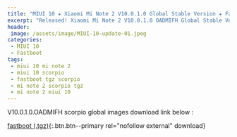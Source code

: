 ```yaml
---
title: "MIUI 10 ★ Xiaomi Mi Note 2 V10.0.1.0 Global Stable Version ★ Fastboot ROM Download"
excerpt: "Released! Xiaomi Mi Note 2 V10.0.1.0 OADMIFH Global Stable Version Fastboot File Download"
header:
 image: /assets/image/MIUI-10-update-01.jpeg
categories:
 - MIUI 10
 - Fastboot
tags:
 - miui 10 mi note 2
 - miui 10 scorpio
 - fastboot tgz scorpio
 - mi note 2 scorpio tgz
 - mi note 2 miui 10
---
```


V10.0.1.0.OADMIFH scorpio global images download link below :

[fastboot (.tgz)](http://bigota.d.miui.com/V10.0.1.0.OADMIFH/scorpio_global_images_V10.0.1.0.OADMIFH_20180831.0000.00_8.0_global_cb0bc7a6a5.tgz){:.btn.btn--primary rel="nofollow external" download}
